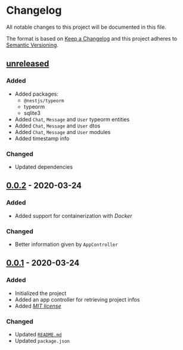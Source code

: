 # Changelog

All notable changes to this project will be documented in this file.

The format is based on [Keep a Changelog](http://keepachangelog.com/en/1.0.0/)
and this project adheres to [Semantic Versioning](http://semver.org/spec/v2.0.0.html).

## [unreleased]

### Added

- Added packages:
  - `@nestjs/typeorm`
  - typeorm
  - sqlite3
- Added `Chat`, `Message` and `User` typeorm entities
- Added `Chat`, `Message` and `User` dtos
- Added `Chat`, `Message` and `User` modules
- Added timestamp info

### Changed

- Updated dependencies

## [0.0.2] - 2020-03-24

### Added

- Added support for containerization with _Docker_

### Changed

- Better information given by `AppController`

## [0.0.1] - 2020-03-24

### Added

- Initialized the project
- Added an app controller for retrieving project infos
- Added [_MIT license_](/LICENSE)

### Changed

- Updated [`README.md`](/README.md)
- Updated `package.json`

[unreleased]: https://github.com/MedaiP90/chat-backend/compare/0.0.2...HEAD
[0.0.2]: https://github.com/MedaiP90/chat-backend/compare/0.0.1...0.0.2
[0.0.1]: https://github.com/MedaiP90/chat-backend/releases/tag/0.0.1
